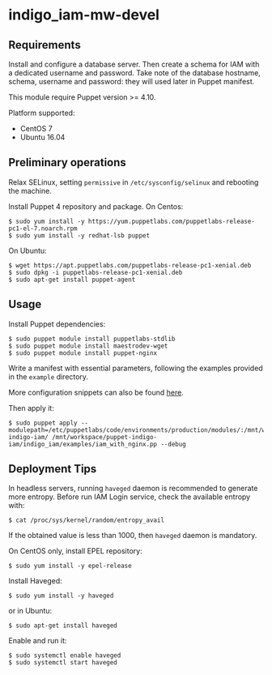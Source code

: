 # indigo_iam-mw-devel

## Requirements
Install and configure a database server. Then create a schema for IAM with a dedicated username and password.
Take note of the database hostname, schema, username and password: they will used later in Puppet manifest.

This module require Puppet version >= 4.10.

Platform supported:
- CentOS 7
- Ubuntu 16.04

## Preliminary operations
Relax SELinux, setting `permissive` in `/etc/sysconfig/selinux` and rebooting the machine.

Install Puppet 4 repository and package.
On Centos:
```console
$ sudo yum install -y https://yum.puppetlabs.com/puppetlabs-release-pc1-el-7.noarch.rpm
$ sudo yum install -y redhat-lsb puppet
```

On Ubuntu:
```console
$ wget https://apt.puppetlabs.com/puppetlabs-release-pc1-xenial.deb
$ sudo dpkg -i puppetlabs-release-pc1-xenial.deb
$ sudo apt-get install puppet-agent
```

## Usage 
Install Puppet dependencies:

```console
$ sudo puppet module install puppetlabs-stdlib
$ sudo puppet module install maestrodev-wget
$ sudo puppet module install puppet-nginx
```

Write a manifest with essential parameters, following the examples provided in the `example` directory.

More configuration snippets can also be found [here](indigo-iam/README.md).

Then apply it:
```console
$ sudo puppet apply --modulepath=/etc/puppetlabs/code/environments/production/modules/:/mnt/workspace/puppet-indigo-iam/ /mnt/workspace/puppet-indigo-iam/indigo_iam/examples/iam_with_nginx.pp --debug
```

## Deployment Tips
In headless servers, running `haveged` daemon is recommended to generate more entropy.
Before run IAM Login service, check the available entropy with:

```console
$ cat /proc/sys/kernel/random/entropy_avail
```

If the obtained value is less than 1000, then `haveged` daemon is mandatory.

On CentOS only, install EPEL repository:
```console
$ sudo yum install -y epel-release
```
 Install Haveged:
```console
$ sudo yum install -y haveged
```
or in Ubuntu:
```console
$ sudo apt-get install haveged
```

Enable and run it:
```console
$ sudo systemctl enable haveged
$ sudo systemctl start haveged
```
